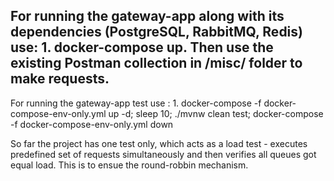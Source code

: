 For running the gateway-app along with its dependencies (PostgreSQL, RabbitMQ, Redis) use:
    1. docker-compose up. 
Then use the existing Postman collection in /misc/ folder to make requests.
-----------------------------------------------------------------------------------------------
For running the gateway-app test use :
    1. docker-compose -f docker-compose-env-only.yml up -d; sleep 10; ./mvnw clean test; docker-compose -f docker-compose-env-only.yml down

So far the project has one test only, which acts as a load test - executes predefined set of requests simultaneously and then verifies all queues got equal load. This is to ensue the round-robbin mechanism.
